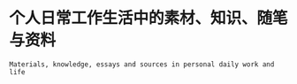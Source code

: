 # 个人日常工作生活中的素材、知识、随笔与资料
    Materials, knowledge, essays and sources in personal daily work and life
## 